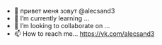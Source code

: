 - 👋 привет меня зовут @alecsand3
- 🌱 I’m currently learning ...
- 💞️ I’m looking to collaborate on ...
- 📫 How to reach me... https://vk.com/alecsand3

<!---
alecsand3/alecsand3 is a ✨ special ✨ repository because its `README.md` (this file) appears on your GitHub profile.
You can click the Preview link to take a look at your changes.
--->

